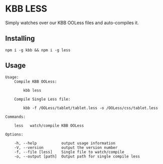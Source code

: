 # KBB LESS

Simply watches over our KBB OOLess files and auto-compiles it.

## Installing

```
npm i -g kbb && npm i -g less
```

## Usage

```
Usage: 
    Compile KBB OOLess:
        
        kbb less

    Compile Single Less file:
        
        kbb -f /OOLess/tablet/tablet.less -o /OOLess/css/tablet.less 

Commands:

    less   watch/compile KBB OOLess

Options:

    -h, --help           output usage information
    -V, --version        output the version number
    -f, --file [less]    Single file to watch/compile
    -o, --output [path]  Output path for single compile less
```